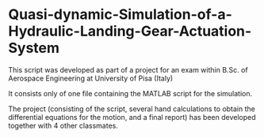 # Quasi-dynamic-Simulation-of-a-Hydraulic-Landing-Gear-Actuation-System
This script was developed as part of a project for an exam within B.Sc. of Aerospace Engineering at University of Pisa (Italy)

It consists only of one file containing the MATLAB script for the simulation.

The project (consisting of the script, several hand calculations to obtain the differential equations for the motion, and a final report) has been developed together with 4 other classmates.
